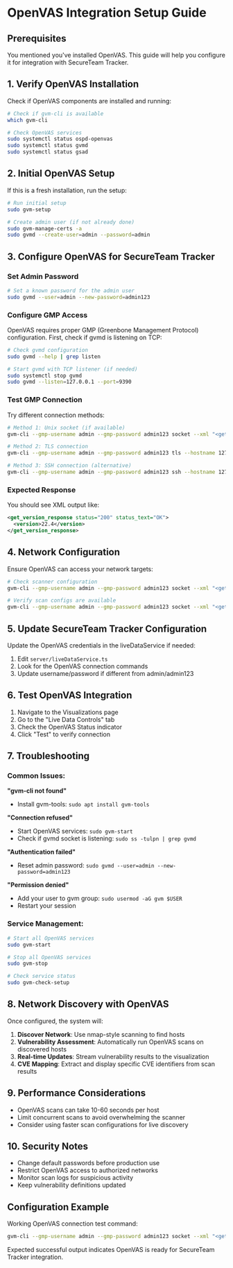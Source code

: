 # OpenVAS Integration Setup Guide

## Prerequisites

You mentioned you've installed OpenVAS. This guide will help you configure it for integration with SecureTeam Tracker.

## 1. Verify OpenVAS Installation

Check if OpenVAS components are installed and running:

```bash
# Check if gvm-cli is available
which gvm-cli

# Check OpenVAS services
sudo systemctl status ospd-openvas
sudo systemctl status gvmd
sudo systemctl status gsad
```

## 2. Initial OpenVAS Setup

If this is a fresh installation, run the setup:

```bash
# Run initial setup
sudo gvm-setup

# Create admin user (if not already done)
sudo gvm-manage-certs -a
sudo gvmd --create-user=admin --password=admin
```

## 3. Configure OpenVAS for SecureTeam Tracker

### Set Admin Password
```bash
# Set a known password for the admin user
sudo gvmd --user=admin --new-password=admin123
```

### Configure GMP Access

OpenVAS requires proper GMP (Greenbone Management Protocol) configuration. First, check if gvmd is listening on TCP:

```bash
# Check gvmd configuration
sudo gvmd --help | grep listen

# Start gvmd with TCP listener (if needed)
sudo systemctl stop gvmd
sudo gvmd --listen=127.0.0.1 --port=9390
```

### Test GMP Connection

Try different connection methods:

```bash
# Method 1: Unix socket (if available)
gvm-cli --gmp-username admin --gmp-password admin123 socket --xml "<get_version/>"

# Method 2: TLS connection
gvm-cli --gmp-username admin --gmp-password admin123 tls --hostname 127.0.0.1 --port 9390 --xml "<get_version/>"

# Method 3: SSH connection (alternative)
gvm-cli --gmp-username admin --gmp-password admin123 ssh --hostname 127.0.0.1 --xml "<get_version/>"
```

### Expected Response
You should see XML output like:
```xml
<get_version_response status="200" status_text="OK">
  <version>22.4</version>
</get_version_response>
```

## 4. Network Configuration

Ensure OpenVAS can access your network targets:

```bash
# Check scanner configuration
gvm-cli --gmp-username admin --gmp-password admin123 socket --xml "<get_scanners/>"

# Verify scan configs are available
gvm-cli --gmp-username admin --gmp-password admin123 socket --xml "<get_configs/>"
```

## 5. Update SecureTeam Tracker Configuration

Update the OpenVAS credentials in the liveDataService if needed:

1. Edit `server/liveDataService.ts`
2. Look for the OpenVAS connection commands
3. Update username/password if different from admin/admin123

## 6. Test OpenVAS Integration

1. Navigate to the Visualizations page
2. Go to the "Live Data Controls" tab
3. Check the OpenVAS Status indicator
4. Click "Test" to verify connection

## 7. Troubleshooting

### Common Issues:

**"gvm-cli not found"**
- Install gvm-tools: `sudo apt install gvm-tools`

**"Connection refused"**
- Start OpenVAS services: `sudo gvm-start`
- Check if gvmd socket is listening: `sudo ss -tulpn | grep gvmd`

**"Authentication failed"**
- Reset admin password: `sudo gvmd --user=admin --new-password=admin123`

**"Permission denied"**
- Add your user to gvm group: `sudo usermod -aG gvm $USER`
- Restart your session

### Service Management:
```bash
# Start all OpenVAS services
sudo gvm-start

# Stop all OpenVAS services  
sudo gvm-stop

# Check service status
sudo gvm-check-setup
```

## 8. Network Discovery with OpenVAS

Once configured, the system will:

1. **Discover Network**: Use nmap-style scanning to find hosts
2. **Vulnerability Assessment**: Automatically run OpenVAS scans on discovered hosts
3. **Real-time Updates**: Stream vulnerability results to the visualization
4. **CVE Mapping**: Extract and display specific CVE identifiers from scan results

## 9. Performance Considerations

- OpenVAS scans can take 10-60 seconds per host
- Limit concurrent scans to avoid overwhelming the scanner
- Consider using faster scan configurations for live discovery

## 10. Security Notes

- Change default passwords before production use
- Restrict OpenVAS access to authorized networks
- Monitor scan logs for suspicious activity
- Keep vulnerability definitions updated

## Configuration Example

Working OpenVAS connection test command:
```bash
gvm-cli --gmp-username admin --gmp-password admin123 socket --xml "<get_version/>"
```

Expected successful output indicates OpenVAS is ready for SecureTeam Tracker integration.